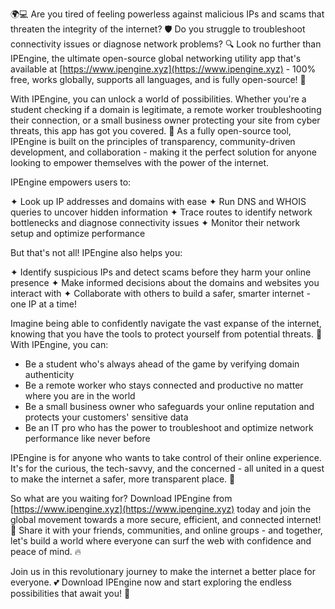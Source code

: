 🌍💻 Are you tired of feeling powerless against malicious IPs and scams that threaten the integrity of the internet? 🛡️ Do you struggle to troubleshoot connectivity issues or diagnose network problems? 🔍 Look no further than IPEngine, the ultimate open-source global networking utility app that's available at [https://www.ipengine.xyz](https://www.ipengine.xyz) - 100% free, works globally, supports all languages, and is fully open-source! 📡

With IPEngine, you can unlock a world of possibilities. Whether you're a student checking if a domain is legitimate, a remote worker troubleshooting their connection, or a small business owner protecting your site from cyber threats, this app has got you covered. 💯 As a fully open-source tool, IPEngine is built on the principles of transparency, community-driven development, and collaboration - making it the perfect solution for anyone looking to empower themselves with the power of the internet.

IPEngine empowers users to:

✦ Look up IP addresses and domains with ease
✦ Run DNS and WHOIS queries to uncover hidden information
✦ Trace routes to identify network bottlenecks and diagnose connectivity issues
✦ Monitor their network setup and optimize performance

But that's not all! IPEngine also helps you:

✦ Identify suspicious IPs and detect scams before they harm your online presence
✦ Make informed decisions about the domains and websites you interact with
✦ Collaborate with others to build a safer, smarter internet - one IP at a time!

Imagine being able to confidently navigate the vast expanse of the internet, knowing that you have the tools to protect yourself from potential threats. 🚀 With IPEngine, you can:

* Be a student who's always ahead of the game by verifying domain authenticity
* Be a remote worker who stays connected and productive no matter where you are in the world
* Be a small business owner who safeguards your online reputation and protects your customers' sensitive data
* Be an IT pro who has the power to troubleshoot and optimize network performance like never before

IPEngine is for anyone who wants to take control of their online experience. It's for the curious, the tech-savvy, and the concerned - all united in a quest to make the internet a safer, more transparent place. 💪

So what are you waiting for? Download IPEngine from [https://www.ipengine.xyz](https://www.ipengine.xyz) today and join the global movement towards a more secure, efficient, and connected internet! 🌟 Share it with your friends, communities, and online groups - and together, let's build a world where everyone can surf the web with confidence and peace of mind. 🔥

Join us in this revolutionary journey to make the internet a better place for everyone. 💕 Download IPEngine now and start exploring the endless possibilities that await you! 🚀